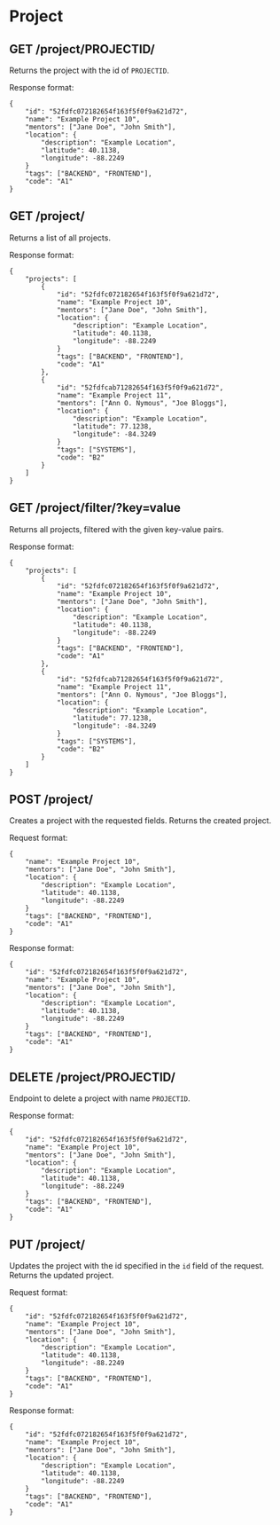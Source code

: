 Project
=====

GET /project/PROJECTID/
---------------------

Returns the project with the id of `PROJECTID`.

Response format:
```
{
	"id": "52fdfc072182654f163f5f0f9a621d72",
	"name": "Example Project 10",
	"mentors": ["Jane Doe", "John Smith"],
	"location": {
		"description": "Example Location",
		"latitude": 40.1138,
		"longitude": -88.2249
	}
	"tags": ["BACKEND", "FRONTEND"],
	"code": "A1"
}
```

GET /project/
---------------------

Returns a list of all projects.

Response format:
```
{
	"projects": [
		{
			"id": "52fdfc072182654f163f5f0f9a621d72",
			"name": "Example Project 10",
			"mentors": ["Jane Doe", "John Smith"],
			"location": {
				"description": "Example Location",
				"latitude": 40.1138,
				"longitude": -88.2249
			}
			"tags": ["BACKEND", "FRONTEND"],
			"code": "A1"
		},
		{
			"id": "52fdfcab71282654f163f5f0f9a621d72",
			"name": "Example Project 11",
			"mentors": ["Ann O. Nymous", "Joe Bloggs"],
			"location": {
				"description": "Example Location",
				"latitude": 77.1238,
				"longitude": -84.3249
			}
			"tags": ["SYSTEMS"],
			"code": "B2"
		}
	]
}
```

GET /project/filter/?key=value
---------------------

Returns all projects, filtered with the given key-value pairs.

Response format:
```
{
	"projects": [
		{
			"id": "52fdfc072182654f163f5f0f9a621d72",
			"name": "Example Project 10",
			"mentors": ["Jane Doe", "John Smith"],
			"location": {
				"description": "Example Location",
				"latitude": 40.1138,
				"longitude": -88.2249
			}
			"tags": ["BACKEND", "FRONTEND"],
			"code": "A1"
		},
		{
			"id": "52fdfcab71282654f163f5f0f9a621d72",
			"name": "Example Project 11",
			"mentors": ["Ann O. Nymous", "Joe Bloggs"],
			"location": {
				"description": "Example Location",
				"latitude": 77.1238,
				"longitude": -84.3249
			}
			"tags": ["SYSTEMS"],
			"code": "B2"
		}
	]
}
```

POST /project/
-----------

Creates a project with the requested fields. Returns the created project.

Request format:
```
{
	"name": "Example Project 10",
	"mentors": ["Jane Doe", "John Smith"],
	"location": {
		"description": "Example Location",
		"latitude": 40.1138,
		"longitude": -88.2249
	}
	"tags": ["BACKEND", "FRONTEND"],
	"code": "A1"
}
```

Response format:
```
{
	"id": "52fdfc072182654f163f5f0f9a621d72",
	"name": "Example Project 10",
	"mentors": ["Jane Doe", "John Smith"],
	"location": {
		"description": "Example Location",
		"latitude": 40.1138,
		"longitude": -88.2249
	}
	"tags": ["BACKEND", "FRONTEND"],
	"code": "A1"
}
```

DELETE /project/PROJECTID/
-----------

Endpoint to delete a project with name `PROJECTID`.

Response format:
```
{
	"id": "52fdfc072182654f163f5f0f9a621d72",
	"name": "Example Project 10",
	"mentors": ["Jane Doe", "John Smith"],
	"location": {
		"description": "Example Location",
		"latitude": 40.1138,
		"longitude": -88.2249
	}
	"tags": ["BACKEND", "FRONTEND"],
	"code": "A1"
}
```

PUT /project/
----------

Updates the project with the id specified in the `id` field of the request. Returns the updated project.

Request format:
```
{
	"id": "52fdfc072182654f163f5f0f9a621d72",
	"name": "Example Project 10",
	"mentors": ["Jane Doe", "John Smith"],
	"location": {
		"description": "Example Location",
		"latitude": 40.1138,
		"longitude": -88.2249
	}
	"tags": ["BACKEND", "FRONTEND"],
	"code": "A1"
}
```

Response format:
```
{
	"id": "52fdfc072182654f163f5f0f9a621d72",
	"name": "Example Project 10",
	"mentors": ["Jane Doe", "John Smith"],
	"location": {
		"description": "Example Location",
		"latitude": 40.1138,
		"longitude": -88.2249
	}
	"tags": ["BACKEND", "FRONTEND"],
	"code": "A1"
}
```
